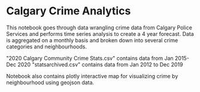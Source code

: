 # Calgary Crime Analytics

This notebook goes through data wrangling crime data from Calgary Police Services and performs time series analysis to create a 4 year forecast. Data is aggregated on a monthly basis and broken down into several crime categories and neighbourhoods.

"2020 Calgary Community Crime Stats.csv" contains data from Jan 2015-Dec 2020
"statsarchived.csv" contains data from Jan 2012 to Dec 2019

Notebook also contains plotly interactive map for visualizing crime by neighbourhood using geojson data.
